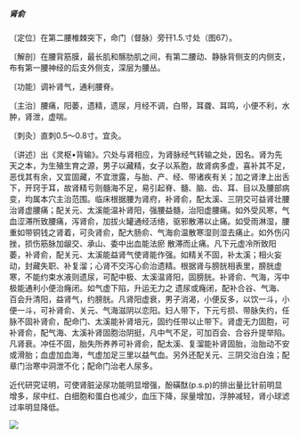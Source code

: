 ##### 肾俞

〔定位〕在第二腰椎棘突下，命门（督脉）旁幵1.5.寸处（图67）。 

〔解剖〕在腰背筋膜，最长肌和髂肋肌之间，有第二腰动、静脉背侧支的内侧支，布有第一腰神经的后支外侧支，深层为腰丛。

〔功能〕调补肾气，通利腰脊。

〔主治〕腰痛，阳萎，遗精，遗尿，月经不调，白带，耳聋、耳鸣，小便不利，水肿，肾泄，虚喘。

〔刺灸〕直刺0.5〜0.8寸。宜灸。

〔讲述〕出《灵枢•背输》。穴处与肾相应，为肾脉经气转输之处，因名。肾为先天之本，为生殖生育之源，男子以藏精，女子以系胞，故肾病多虚，喜补其不足，恶伐其有余，又宜固藏，不宜泄露，与胎、产、经、带诸疾有关；加之肾津上出舌下，开窍于耳，故肾精亏则髓海不足，易引起脊、髓、脑、齿、耳、目以及腰部病变，均属本穴主治范围。临床根据腰为肾府，补肾俞，配太溪、三阴交可益肾壮腰治肾虚腰痛；配关元、太溪能温补肾阳，强腰益髓，治阳虚腰痛。如外受风寒，气血涩滞所致腰痛，泻肾俞，加拔火罐通经活络，驱邪散滞以止痛。如受雨淋湿，腰重如带铜钱之肾着，可灸肾俞，配大肠俞、气海俞温散寒湿则湿去痛止。如外伤闪挫，损伤筋脉加龈交、承山、委中出血能法瘀 散滞而止痛。凡下元虚冷所致阳萎，补肾俞，配关元、太溪能益肾气使肾能作强。如精关不固，补太溪；相火妄动，封藏失职、补复溜；心肾不交泻心俞治遗精。根据肾与膀胱相表里，膀胱虚寒，不能约束水液则遗尿，可配中极、太溪温肾阳，固膀胱。补肾俞、气海，泻中极能通利小便治癃闭。如气虚下陷，升运无力之 遗尿或癃闭，配补合谷、气海、百会升清阳，益肾气，约膀胱。凡肾阳虚衰，男子消渴，小便反多，以饮一斗，小便一斗，可补肾俞、关元、气海滋阴以恋阳。妇人带下，下元亏损、带脉失约，任脉不固补肾俞，配命门、太溪能补肾培元，固约任带以止带下。肾虚无力固胞，可补肾俞，配气海、太溪补肾固胞治阴挺，凡中气不足，可加百会、合谷升提举陷。凡肾衰。冲任不固，胎失所养养可补肾俞，配太溪、复溜能补肾固胎，治胎动不安或滑胎；血虚加血海，气虚加足三里以益气血。另外还配关元、三阴交治白浊；配章门治寒中洞泄不化；配命门治老人尿多。

近代研究证明，可使肾脏泌尿功能明显增强，酚磺酞(p.s.p)的排出量比针前明显增多，尿中红、白细胞和蛋白也减少，血压下降，尿量增加，浮肿减轻，肾小球滤过率明显降低。

![](./img/图67.jpg)
